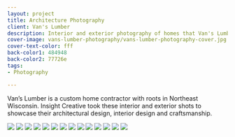 ```yaml
---
layout: project
title: Architecture Photography
client: Van's Lumber
description: Interior and exterior photography of homes that Van's Lumber has built.
cover-image: vans-lumber-photography/vans-lumber-photography-cover.jpg
cover-text-color: fff
back-color1: 484948
back-color2: 77726e
tags:
- Photography

---
```

Van’s Lumber is a custom home contractor with roots in Northeast Wisconsin. Insight Creative took these interior and exterior shots to showcase their architectural design, interior design and craftsmanship.

<div class="images">

<img class="half" data-aos="fade-up" data-featherlight="/img/projects/vans-lumber-photography/vans-photography5.jpg" src="/img/projects/vans-lumber-photography/vans-photography5.jpg" />

<img class="half" data-aos="fade-up" data-aos-delay="200" data-featherlight="/img/projects/vans-lumber-photography/vans-photography6.jpg" src="/img/projects/vans-lumber-photography/vans-photography6.jpg" />

<img class="third" data-aos="fade-up" data-featherlight="/img/projects/vans-lumber-photography/vans-photography7.jpg" src="/img/projects/vans-lumber-photography/vans-photography7.jpg" />

<img class="third" data-aos="fade-up" data-aos-delay="200" data-featherlight="/img/projects/vans-lumber-photography/vans-photography8.jpg" src="/img/projects/vans-lumber-photography/vans-photography8.jpg" />

<img class="third" data-aos="fade-up" data-aos-delay="400" data-featherlight="/img/projects/vans-lumber-photography/vans-photography9.jpg" src="/img/projects/vans-lumber-photography/vans-photography9.jpg" />


<img class="full" data-aos="fade-up" data-featherlight="/img/projects/vans-lumber-photography/vans-photography10.jpg" src="/img/projects/vans-lumber-photography/vans-photography10.jpg" />

<img class="half" data-aos="fade-up"  data-featherlight="/img/projects/vans-lumber-photography/vans-photography11.jpg" src="/img/projects/vans-lumber-photography/vans-photography11.jpg" />

<img class="half" data-aos="fade-up" data-aos-delay="200" data-featherlight="/img/projects/vans-lumber-photography/vans-photography12.jpg" src="/img/projects/vans-lumber-photography/vans-photography12.jpg" />

<img class="one-third" data-aos="fade-up" data-featherlight="/img/projects/vans-lumber-photography/vans-photography13.jpg" src="/img/projects/vans-lumber-photography/vans-photography13.jpg" />

<img class="two-thirds" data-aos="fade-up" data-aos-delay="200" data-featherlight="/img/projects/vans-lumber-photography/vans-photography14.jpg" src="/img/projects/vans-lumber-photography/vans-photography14.jpg" />

<img class="half" data-aos="fade-up" data-featherlight="/img/projects/vans-lumber-photography/vans-photography15.jpg" src="/img/projects/vans-lumber-photography/vans-photography15.jpg" />

<img class="half" data-aos="fade-up" data-aos-delay="200" data-featherlight="/img/projects/vans-lumber-photography/vans-photography2.jpg" src="/img/projects/vans-lumber-photography/vans-photography2.jpg" />

<img class="half" data-aos="fade-up" data-featherlight="/img/projects/vans-lumber-photography/vans-photography3.jpg" src="/img/projects/vans-lumber-photography/vans-photography3.jpg" />

<img class="half" data-aos="fade-up" data-aos-delay="200" data-featherlight="/img/projects/vans-lumber-photography/vans-photography4.jpg" src="/img/projects/vans-lumber-photography/vans-photography4.jpg" />

</div>
